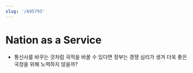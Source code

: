 ```yaml
---
slug: '/A95793'
---
```


# Nation as a Service

- 통신사를 바꾸는 것처럼 국적을 바꿀 수 있다면 정부는 경쟁 심리가 생겨 더욱 좋은 국정을 위해 노력하지 않을까?

